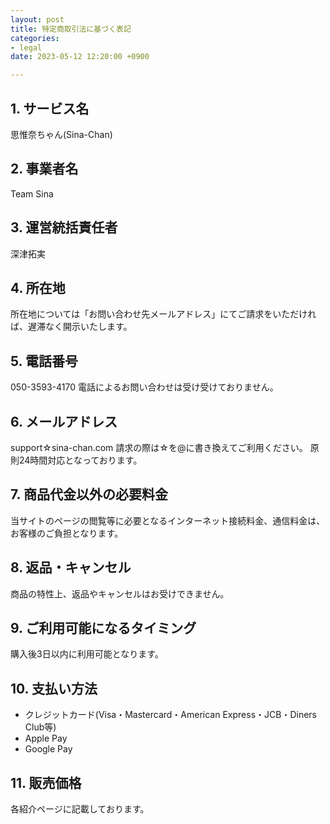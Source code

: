 ```yaml
---
layout: post
title: 特定商取引法に基づく表記
categories:
- legal
date: 2023-05-12 12:20:00 +0900

---
```

## 1. サービス名
思惟奈ちゃん(Sina-Chan)
## 2. 事業者名
Team Sina
## 3. 運営統括責任者
深津拓実
## 4. 所在地
所在地については「お問い合わせ先メールアドレス」にてご請求をいただければ、遅滞なく開示いたします。
## 5. 電話番号
050-3593-4170
電話によるお問い合わせは受け受けておりません。
## 6. メールアドレス
support☆sina-chan.com
請求の際は☆を@に書き換えてご利用ください。
原則24時間対応となっております。
## 7. 商品代金以外の必要料金
当サイトのページの閲覧等に必要となるインターネット接続料金、通信料金は、お客様のご負担となります。
## 8. 返品・キャンセル
商品の特性上、返品やキャンセルはお受けできません。
## 9. ご利用可能になるタイミング
購入後3日以内に利用可能となります。
## 10. 支払い方法
- クレジットカード(Visa・Mastercard・American Express・JCB・Diners Club等)
- Apple Pay
- Google Pay

## 11. 販売価格
各紹介ページに記載しております。

